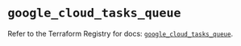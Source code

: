 # `google_cloud_tasks_queue`

Refer to the Terraform Registry for docs: [`google_cloud_tasks_queue`](https://registry.terraform.io/providers/hashicorp/google/6.25.0/docs/resources/cloud_tasks_queue).
